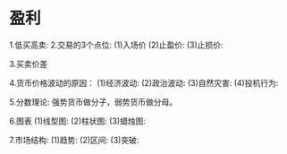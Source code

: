 # 盈利
1.低买高卖:
2.交易的3个点位:
  (1)入场价
  (2)止盈价:
  (3)止损价:

3.买卖价差

4.货币价格波动的原因：
  (1)经济波动:
  (2)政治波动:
  (3)自然灾害:
  (4)投机行为:

5.分数理论: 强势货币做分子，弱势货币做分母。

6.图表
  (1)线型图:
  (2)柱状图:
  (3)蜡烛图:

7.市场结构:
  (1)趋势:
  (2)区间:
  (3)突破: